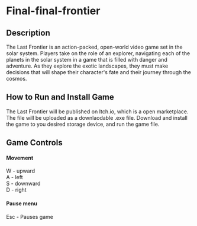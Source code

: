 # Final-final-frontier

## Description
The Last Frontier is an action-packed, open-world video game set in the solar system. Players take on the role of an explorer, navigating each of the planets in the solar system in a game that is filled with danger and adventure. As they explore the exotic landscapes, they must make decisions that will shape their character's fate and their journey through the cosmos. 
## How to Run and Install Game
The Last Frontier will be published on Itch.io, which is a open marketplace. The file will be uploaded as a downlaodable .exe file. Download and install the game to you desired storage device, and run the game file.
## Game Controls
#### Movement 
W - upward <br />
A - left <br />
S - downward <br />
D - right <br />
#### Pause menu
Esc - Pauses game 

